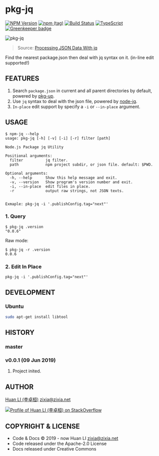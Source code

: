 # pkg-jq

[![NPM Version](https://badge.fury.io/js/pkg-jq.svg)](https://www.npmjs.com/package/pkg-jq)
[![npm (tag)](https://img.shields.io/npm/v/pkg-jq/next.svg)](https://www.npmjs.com/package/pkg-jq?activeTab=versions)
[![Build Status](https://api.travis-ci.com/huan/pkg-jq.svg?branch=master)](https://travis-ci.com/huan/pkg-jq)
[![TypeScript](https://img.shields.io/badge/%3C%2F%3E-TypeScript-blue.svg)](https://www.typescriptlang.org/)
[![Greenkeeper badge](https://badges.greenkeeper.io/huan/pkg-jq.svg)](https://greenkeeper.io/)

![pkg-jq](https://huan.github.io/pkg-jq/images/pkg-jq.gif)
> Source: [Processing JSON Data With jq](https://sites.temple.edu/tudsc/2017/09/21/processing-json-data-with-jq/)

Find the nearest package.json then deal with jq syntax on it. (in-line edit supported!)

## FEATURES

1. Search `package.json` in current and all parent directories by default, powered by [pkg-up](https://npmjs.com/package/pkg-up).
1. Use `jq` syntax to deal with the json file, powered by [node-jq](https://npmjs.com/package/node-jq).
1. `In-place` edit support by specify a `-i` or `--in-place` argument.

## USAGE

```shell
$ npm-jq --help
usage: pkg-jq [-h] [-v] [-i] [-r] filter [path]

Node.js Package jq Utility

Positional arguments:
  filter          jq filter.
  path            npm project subdir, or json file. default: $PWD.

Optional arguments:
  -h, --help      Show this help message and exit.
  -v, --version   Show program's version number and exit.
  -i, --in-place  edit files in place.
  -r              output raw strings, not JSON texts.


Exmaple: pkg-jq -i '.publishConfig.tag="next"'
```

### 1. Query

```shell
$ pkg-jq .version
"0.0.6"
```

Raw mode:

```shell
$ pkg-jq -r .version
0.0.6
```

### 2. Edit In Place

```shell
pkg-jq -i '.publishConfig.tag="next"'
```

## DEVELOPMENT

### Ubuntu

```sh
sudo apt-get install libtool
```

## HISTORY

### master

### v0.0.1 (09 Jun 2019)

1. Project inited.

## AUTHOR

[Huan LI (李卓桓)](http://linkedin.com/in/zixia) <zixia@zixia.net>

[![Profile of Huan LI (李卓桓) on StackOverflow](https://stackexchange.com/users/flair/265499.png)](https://stackexchange.com/users/265499)

## COPYRIGHT & LICENSE

- Code & Docs © 2019 - now Huan LI <zixia@zixia.net>
- Code released under the Apache-2.0 License
- Docs released under Creative Commons
